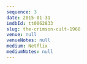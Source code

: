 ```yaml
---
sequence: 3
date: 2015-01-31
imdbId: tt0062833
slug: the-crimson-cult-1968
venue: null
venueNotes: null
medium: Netflix
mediumNotes: null
---
```


